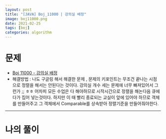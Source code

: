 ```yaml
---
layout: post
title: "[JAVA] Boj_11000 | 강의실 배정"
image: boj11000.png
date: 2021-02-25
tags: [boj]
categories: algorithm
---
```


# 문제
- [Boj 11000 - 강의실 배정 ](https://www.acmicpc.net/problem/11000)
- 해결방법 : 나도 구글링 해서 해결한 문제 , 문제의 키포인트는 무조건 끝나는 시점으로 정렬을 해서는 안된다는 것이다. 강의실 개수 세는 문제에 너무 빠져있어서 그런가 ;; ㅎㅎ 어차피 모든 수업은 다 해야하므로 시작시간으로 정렬을 해논다음 큐에다가 집어 넣는것이다. 하지만 이 때 빨리 종료되는 교실이 앞에 있어야 하므로 객체를 만들어주고 그 객체에서 Comparable를 상속받아 정렬기준을 만들어줘야한다.

- - -

# 나의 풀이

<script src="https://gist.github.com/Jisu-Shin/afebedb06231f4a70e2b25b0b3e01f4e.js"></script>